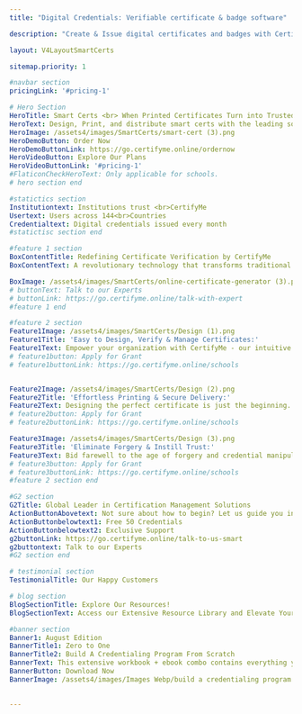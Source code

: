 ```yaml
---
title: "Digital Credentials: Verifiable certificate & badge software"

description: "Create & Issue digital certificates and badges with CertifyMe and feel confident that you’ve got the easiest technology and the best support in the industry."

layout: V4LayoutSmartCerts

sitemap.priority: 1

#navbar section
pricingLink: '#pricing-1'

# Hero Section 
HeroTitle: Smart Certs <br> When Printed Certificates Turn into Trusted Verifiable Records 
HeroText: Design, Print, and distribute smart certs with the leading solution for digital certification
HeroImage: /assets4/images/SmartCerts/smart-cert (3).png
HeroDemoButton: Order Now
HeroDemoButtonLink: https://go.certifyme.online/ordernow
HeroVideoButton: Explore Our Plans
HeroVideoButtonLink: '#pricing-1'
#FlaticonCheckHeroText: Only applicable for schools.
# hero section end

#statictics section
Institutiontext: Institutions trust <br>CertifyMe
Usertext: Users across 144<br>Countries
Credentialtext: Digital credentials issued every month
#statictisc section end

#feature 1 section 
BoxContentTitle: Redefining Certificate Verification by CertifyMe
BoxContentText: A revolutionary technology that transforms traditional certificates into a new era of verification. Eliminating manual authentication processes and introducing the power of QR codes and barcodes.<br> With Smart Cert, you have the ability to design, print, and distribute certificates seamlessly using our CertifyMe platform. We handle the printing and delivery, so you can focus on celebrating achievements and recognizing excellence.

BoxImage: /assets4/images/SmartCerts/online-certificate-generator (3).png
# buttonText: Talk to our Experts
# buttonLink: https://go.certifyme.online/talk-with-expert
#feature 1 end

#feature 2 section
Feature1Image: /assets4/images/SmartCerts/Design (1).png
Feature1Title: 'Easy to Design, Verify & Manage Certificates:'
Feature1Text: Empower your organization with CertifyMe - our intuitive certificate design platform. Effortlessly craft stunning certificates that reflect your brand. But that's not all. Our Smart Certificates are equipped with QR codes and bar codes, enabling quick and foolproof verification. Managing certificates has never been this streamlined.
# feature1button: Apply for Grant
# feature1buttonLink: https://go.certifyme.online/schools


Feature2Image: /assets4/images/SmartCerts/Design (2).png
Feature2Title: 'Effortless Printing & Secure Delivery:'
Feature2Text: Designing the perfect certificate is just the beginning. We ensure your certificates are not only impeccably designed but also professionally printed and securely delivered to your doorstep. Leave the hassles of printing and logistics to us while you focus on recognizing achievements.
# feature2button: Apply for Grant
# feature2buttonLink: https://go.certifyme.online/schools

Feature3Image: /assets4/images/SmartCerts/Design (3).png
Feature3Title: 'Eliminate Forgery & Instill Trust:'
Feature3Text: Bid farewell to the age of forgery and credential manipulation. With Smart Cert, every certificate issued is fortified with advanced verification measures. Ensure the integrity of your organization's achievements and build trust among recipients, employers, and stakeholders.
# feature3button: Apply for Grant
# feature3buttonLink: https://go.certifyme.online/schools
#feature 2 section end

#G2 section
G2Title: Global Leader in Certification Management Solutions
ActionButtonAbovetext: Not sure about how to begin? Let us guide you in the right direction!
ActionButtonbelowtext1: Free 50 Credentials
ActionButtonbelowtext2: Exclusive Support
g2buttonLink: https://go.certifyme.online/talk-to-us-smart
g2buttontext: Talk to our Experts
#G2 section end

# testimonial section
TestimonialTitle: Our Happy Customers

# blog section
BlogSectionTitle: Explore Our Resources!
BlogSectionText: Access our Extensive Resource Library and Elevate Your Digital Credential Journey.

#banner section
Banner1: August Edition
BannerTitle1: Zero to One
BannerTitle2: Build A Credentialing Program From Scratch
BannerText: This extensive workbook + ebook combo contains everything you need to build a credentialing program from scratch.
BannerButton: Download Now
BannerImage: /assets4/images/Images Webp/build a credentialing program.webp

 
---
```

